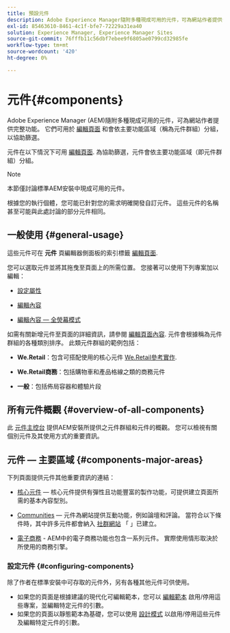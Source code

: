 ```yaml
---
title: 預設元件
description: Adobe Experience Manager隨附多種現成可用的元件，可為網站作者提供全方位功能。
exl-id: 85463610-8461-4c1f-bfe7-72229a31ea40
solution: Experience Manager, Experience Manager Sites
source-git-commit: 76fffb11c56dbf7ebee9f6805ae0799cd32985fe
workflow-type: tm+mt
source-wordcount: '420'
ht-degree: 0%

---
```


# 元件{#components}

Adobe Experience Manager (AEM)隨附多種現成可用的元件，可為網站作者提供完整功能。 它們可用於 [編輯頁面](/help/sites-authoring/editing-content.md) 和會依主要功能區域（稱為元件群組）分組，以協助篩選。

元件在以下情況下可用 [編輯頁面](/help/sites-authoring/editing-content.md). 為協助篩選，元件會依主要功能區域（即元件群組）分組。

>[!NOTE]
>
>本節僅討論標準AEM安裝中現成可用的元件。
>
>根據您的執行個體，您可能已針對您的需求明確開發自訂元件。 這些元件的名稱甚至可能與此處討論的部分元件相同。

## 一般使用 {#general-usage}

這些元件可在 **元件** 頁編輯器側面板的索引標籤 [編輯頁面](/help/sites-authoring/editing-content.md).

您可以選取元件並將其拖曳至頁面上的所需位置。 您接著可以使用下列專案加以編輯：

* [設定屬性](/help/sites-authoring/editing-page-properties.md)
* [編輯內容](/help/sites-authoring/editing-content.md)

* [編輯內容 — 全熒幕模式](/help/sites-authoring/editing-content.md#edit-content-full-screen-mode)

如需有關新增元件至頁面的詳細資訊，請參閱 [編輯頁面內容](/help/sites-authoring/editing-content.md).
元件會根據稱為元件群組的各種類別排序。 此類元件群組的範例包括：

* **We.Retail**：包含可搭配使用的核心元件 [We.Retail參考實作](/help/sites-developing/we-retail.md).

* **We.Retail商務**：包括購物車和產品格線之類的商務元件

* **一般**：包括佈局容器和體驗片段

## 所有元件概觀 {#overview-of-all-components}

此 [元件主控台](/help/sites-authoring/default-components-console.md) 提供AEM安裝所提供之元件群組和元件的概觀。 您可以檢視有關個別元件及其使用方式的重要資訊。

## 元件 — 主要區域 {#components-major-areas}

下列頁面提供元件其他重要資訊的連結：

* [核心元件](https://experienceleague.adobe.com/docs/experience-manager-core-components/using/introduction.html?lang=zh-Hant)  — 核心元件提供有彈性且功能豐富的製作功能，可提供建立頁面所需的基本內容型別。

* [Communities](/help/communities/author-communities.md)  — 元件為網站提供互動功能，例如論壇和評論。 當符合以下條件時，其中許多元件都會納入 [社群網站](/help/communities/overview.md) 「 」已建立。

* [電子商務](/help/commerce/cif-classic/administering/ecommerce.md) - AEM中的電子商務功能也包含一系列元件。 實際使用情形取決於所使用的商務引擎。

### 設定元件 {#configuring-components}

除了作者在標準安裝中可存取的元件外，另有各種其他元件可供使用。

* 如果您的頁面是根據建議的現代化可編輯範本，您可以 [編輯範本](/help/sites-authoring/templates.md) 啟用/停用這些專案，並編輯特定元件的引數。
* 如果您的頁面以靜態範本為基礎，您可以使用 [設計模式](/help/sites-authoring/default-components-designmode.md#enable-disable-components) 以啟用/停用這些元件及編輯特定元件的引數。
